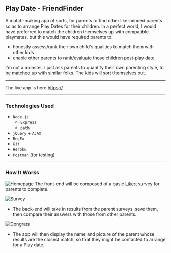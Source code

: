 ## Play Date - FriendFinder

A match-making app of sorts, for parents to find other like-minded parents so as to arrange Play Dates for their children.
In a perfect world, I would have preferred to match the children themselves up with compatible playmates, but this would have required parents to:
* honestly assess/rank their own child's qualities to match them with other kids
* enable other parents to rank/evaluate those children post-play date

I'm not a monster. I just ask parents to quantify their own parenting style, to be matched up with similar folks. The kids will sort themselves out.

---
The live app is here [https://](https://  "Play Date FriendFinder")

---
### Technologies Used
* `Node.js`
    * `Express`
    * `path`  
* `jQuery` + `AJAX` 
* `RegEx` 
* `Git`
* `Heroku`
* `Postman` (for testing)

---
### How It Works

![Homepage](./screenshots/friendfinder-home.png)
The front-end will be composed of a basic <a href="https://www.surveymonkey.com/mp/likert-scale/" target="blank">Likert</a> survey for parents to complete.

![Survey](./screenshots/friendfinder-survey.png)
* The back-end will take in results from the parent surveys, save them, then compare their answers with those from other parents.

![Congrats](./screenshots/friendfinder-congrats.png)
* The app will then display the name and picture of the parent whose results are the closest match, so that they might be contacted to arrange for a Play date. 
